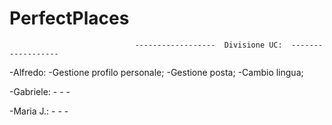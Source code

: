 # PerfectPlaces

                                ------------------  Divisione UC:  ------------------   

-Alfredo: 
	-Gestione profilo personale;
  	-Gestione posta;
 	-Cambio lingua;
  
-Gabriele:
	-
	-
	-
	
-Maria J.:
	-
	-
	-

